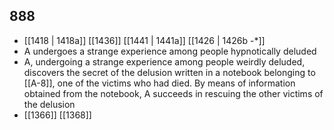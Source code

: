 ## 888
- [[1418 | 1418a]] [[1436]] [[1441 | 1441a]] [[1426 | 1426b -*]] 
- A undergoes a strange experience among people hypnotically deluded
- A, undergoing a strange experience among people weirdly deluded, discovers the secret of the delusion written in a notebook belonging to [[A-8]], one of the victims who had died. By means of information obtained from the notebook, A succeeds in rescuing the other victims of the delusion
- [[1366]] [[1368]] 

